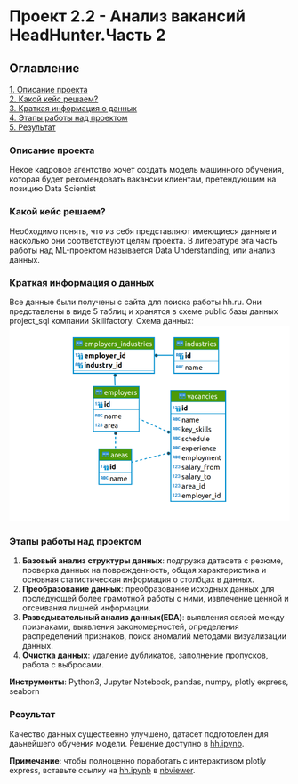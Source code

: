 
# Проект 2.2 - Анализ вакансий HeadHunter.Часть 2
## Оглавление  
[1. Описание проекта](https://github.com/Anaiya798/Skillfactory/blob/main/module_2.2/README.md#Описание-проекта)  
[2. Какой кейс решаем?](https://github.com/Anaiya798/Skillfactory/blob/main/module_2.2/README.md#Какой-кейс-решаем)  
[3. Краткая информация о данных](https://github.com/Anaiya798/Skillfactory/blob/main/module_2.2/README.md#Краткая-информация-о-данных)   
[4. Этапы работы над проектом](https://github.com/Anaiya798/Skillfactory/blob/main/module_2.2/README.md#Этапы-работы-над-проектом)  
[5. Результат](https://github.com/Anaiya798/Skillfactory/blob/main/module_2.2/README.md#Результат)

### Описание проекта  
Некое кадровое агентство хочет создать модель машинного обучения, которая будет рекомендовать вакансии клиентам, претендующим на позицию Data Scientist

### Какой кейс решаем?  
Необходимо понять, что из себя представляют имеющиеся данные и насколько они соответствуют целям проекта. В литературе эта часть работы над ML-проектом называется Data Understanding, или анализ данных.  

### Краткая информация о данных  
Все данные были получены с сайта для поиска работы hh.ru. Они представлены в виде 5 таблиц и хранятся в схеме public базы данных project_sql компании Skillfactory.
Схема данных:
![data_scheme](https://github.com/Anaiya798/Skillfactory/blob/main/module_2.2/imgs/data_scheme.png)


### Этапы работы над проектом
1. **Базовый анализ структуры данных**: подгрузка датасета с резюме, проверка данных на поврежденность, общая характеристика и основная статистическая информация о столбцах в данных.
2. **Преобразование данных**: преобразование исходных данных для последующей более грамотной работы с ними, извлечение ценной и отсеивания лишней информации. 
3. **Разведывательный анализ данных(EDA)**: выявления связей между признаками, выявления закономерностей, определения распределений признаков, поиск аномалий методами визуализации данных.  
4. **Очистка данных**: удаление дубликатов, заполнение пропусков, работа с выбросами.

**Инструменты**: Python3, Jupyter Notebook, pandas, numpy, plotly express, seaborn

### Результат
Качество данных существенно улучшено, датасет подготовлен для даьнейшего обучения модели. Решение доступно в [hh.ipynb](https://github.com/Anaiya798/Skillfactory/blob/main/module_1.1/hh.ipynb).  

**Примечание**: чтобы полноценно поработать с интерактивом plotly express, вставьте ссылку на  [hh.ipynb](https://github.com/Anaiya798/Skillfactory/blob/main/module_1.1/hh.ipynb) в [nbviewer](https://nbviewer.org/).  

